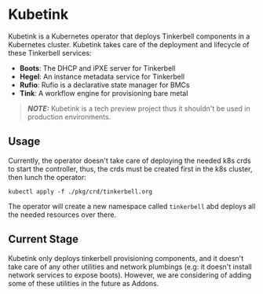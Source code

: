 # Kubetink

Kubetink is a Kubernetes operator that deploys Tinkerbell components in a Kubernetes cluster. Kubetink takes care of 
the deployment and lifecycle of these Tinkerbell services: 

- **Boots**: The DHCP and iPXE server for Tinkerbell
- **Hegel**: An instance metadata service for Tinkerbell
- **Rufio**: Rufio is a declarative state manager for BMCs
- **Tink**: A workflow engine for provisioning bare metal

> **_NOTE:_** Kubetink is a tech preview project thus it shouldn't be used in production environments. 

## Usage
Currently, the operator doesn't take care of deploying the needed k8s crds to start the controller, thus, the crds must be 
created first in the k8s cluster, then lunch the operator:

```shell
kubectl apply -f ./pkg/crd/tinkerbell.org
```

The operator will create a new namespace called `tinkerbell` abd deploys all the needed resources over there. 

## Current Stage
Kubetink only deploys tinkerbell provisioning components, and it doesn't take care of any other utilities and network plumbings
(e.g: it doesn't install network services to expose boots). However, we are considering of adding some of these utilities in
the future as Addons.
